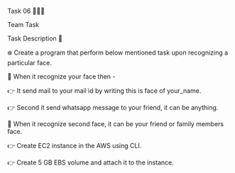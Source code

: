 Task 06 👨🏻‍💻

Team Task

Task Description 📄

❄️ Create a program that perform below mentioned task upon recognizing a particular face. 

📌 When it recognize your face then - 

👉 It send mail to your mail id by writing this is face of your_name. 

👉 Second it send whatsapp message to your friend, it can be anything. 

📌 When it recognize second  face, it can be your friend or family members face.

👉 Create EC2 instance in the AWS using CLI. 

👉 Create 5 GB EBS volume and attach it to the instance. 
